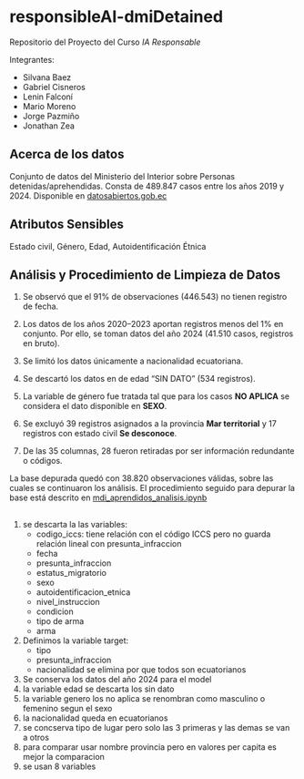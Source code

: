 # responsibleAI-dmiDetained

Repositorio del Proyecto del Curso *IA Responsable*

Integrantes:

- Silvana Baez
- Gabriel Cisneros
- Lenin Falconí
- Mario Moreno
- Jorge Pazmiño
- Jonathan Zea

## Acerca de los datos
Conjunto de datos del Ministerio del Interior sobre Personas detenidas/aprehendidas. Consta de 489.847 casos entre los años 2019 y 2024. Disponible en [datosabiertos.gob.ec](https://datosabiertos.gob.ec/sk/dataset/personas-detenidas-aprehendidas/resource/83c9b4d2-3d43-4404-97e3-5bdecbe03915)

## Atributos Sensibles
Estado civil, Género, Edad, Autoidentificación Étnica

## Análisis y Procedimiento de Limpieza de Datos

1. Se observó que el 91% de observaciones (446.543) no tienen registro de fecha.  

2. Los datos de los años 2020–2023 aportan registros menos del 1% en conjunto.  Por ello, se toman datos del año 2024 (41.510 casos, registros en bruto).  
3. Se limitó los datos únicamente a nacionalidad ecuatoriana.  
4. Se descartó los datos en de edad “SIN DATO” (534 registros).  
5. La variable de género fue tratada tal que para los casos **NO APLICA** se considera el dato disponible en **SEXO**.  
6. Se excluyó 39 registros asignados a la provincia **Mar territorial** y 17 registros con estado civil **Se desconoce**.  
7. De las 35 columnas, 28 fueron retiradas por ser información redundante o códigos.  

La base depurada quedó con 38.820 observaciones válidas, sobre las cuales se continuaron los análisis.  El procedimiento seguido para depurar la base está descrito en [mdi_aprendidos_analisis.ipynb](https://github.com/LeninGF/responsibleAI-dmiDetained/blob/main/mdi_aprendidos_analisis.ipynb)

## 



1. se descarta la las variables:
    - codigo_iccs: tiene relación con el código ICCS pero no guarda relación lineal con presunta_infraccion
    - fecha
    - presunta_infraccion
    - estatus_migratorio
    - sexo
    - autoidentificacion_etnica
    - nivel_instruccion
    - condicion
    - tipo de arma
    - arma
2. Definimos la variable target:
    - tipo
    - presunta_infraccion
    - nacionalidad se elimina por que todos son ecuatorianos
3. Se conserva los datos del año 2024 para el model
4. la variable edad se descarta los sin dato
5. la variable genero los no aplica se renombran como masculino o femenino segun el sexo
6. la nacionalidad queda en ecuatorianos
7. se concserva tipo de lugar pero solo las 3 primeras y las demas se van a otros
8. para comparar usar nombre provincia pero en valores per capita es mejor la comparacion
9. se usan 8 variables

